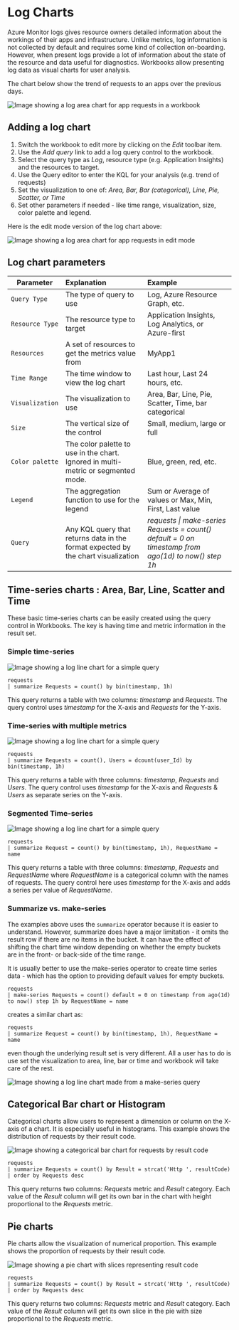# Log Charts

Azure Monitor logs gives resource owners detailed information about the workings of their apps and infrastructure. Unlike metrics, log information is not collected by default and requires some kind of collection on-boarding. However, when present logs provide a lot of information about the state of the resource and data useful for diagnostics. Workbooks allow presenting log data as visual charts for user analysis.

The chart below show the trend of requests to an apps over the previous days. 

![Image showing a log area chart for app requests in a workbook](../Images/LogChart-Area-Read.png)

## Adding a log chart
1. Switch the workbook to edit more by clicking on the _Edit_ toolbar item.
2. Use the _Add query_ link to add a log query control to the workbook. 
3. Select the query type as _Log_, resource type (e.g. Application Insights) and the resources to target.
4. Use the Query editor to enter the KQL for your analysis (e.g. trend of requests)
5. Set the visualization to one of: _Area, Bar, Bar (categorical), Line, Pie, Scatter, or Time_
6. Set other parameters if needed - like time range, visualization, size, color palette and legend. 

Here is the edit mode version of the log chart above:

![Image showing a log area chart for app requests in edit mode](../Images/LogChart-Area-Edit.png)

## Log chart parameters

| Parameter | Explanation | Example |
| ------------- |:-------------|:-------------|
| `Query Type` | The type of query to use | Log, Azure Resource Graph, etc. |
| `Resource Type` | The resource type to target | Application Insights, Log Analytics, or Azure-first |
| `Resources` | A set of resources to get the metrics value from | MyApp1 |
| `Time Range` | The time window to view the log chart | Last hour, Last 24 hours, etc. |
| `Visualization` | The visualization to use | Area, Bar, Line, Pie, Scatter, Time, bar categorical |
| `Size` | The vertical size of the control | Small, medium, large or full |
| `Color palette` | The color palette to use in the chart. Ignored in multi-metric or segmented mode. | Blue, green, red, etc. |
| `Legend` | The aggregation function to use for the legend | Sum or Average of values or Max, Min, First, Last value |
| `Query` | Any KQL query that returns data in the format expected by the chart visualization | _requests \| make-series Requests = count() default = 0 on timestamp from ago(1d) to now() step 1h_ |

## Time-series charts : Area, Bar, Line, Scatter and Time
These basic time-series charts can be easily created using the query control in Workbooks. The key is having time and metric information in the result set. 

### Simple time-series
![Image showing a log line chart for a simple query](../Images/LogChart-Line-Simple.png)

```
requests
| summarize Requests = count() by bin(timestamp, 1h)
```
This query returns a table with two columns: _timestamp_ and _Requests_. The query control uses _timestamp_ for the X-axis and _Requests_ for the Y-axis.

### Time-series with multiple metrics
![Image showing a log line chart for a simple query](../Images/LogChart-Line-MultiMetric.png)

```
requests
| summarize Requests = count(), Users = dcount(user_Id) by bin(timestamp, 1h)
```
This query returns a table with three columns: _timestamp_, _Requests_ and _Users_. The query control uses _timestamp_ for the X-axis and _Requests_ & _Users_ as separate series on the Y-axis.

### Segmented Time-series
![Image showing a log line chart for a simple query](../Images/LogChart-Line-Segmented.png)

```
requests
| summarize Request = count() by bin(timestamp, 1h), RequestName = name
```

This query returns a table with three columns: _timestamp_, _Requests_ and _RequestName_ where _RequestName_ is a categorical column with the names of requests. The query control here uses _timestamp_ for the X-axis and adds a series per value of _RequestName_.

### Summarize vs. make-series
The examples above uses the `summarize` operator because it is easier to understand. However, summarize does have a major limitation - it omits the result row if there are no items in the bucket. It can have the effect of shifting the chart time window depending on whether the empty buckets are in the front- or back-side of the time range. 

It is usually better to use the make-series operator to create time series data - which has the option to providing default values for empty buckets. 

```
requests
| make-series Requests = count() default = 0 on timestamp from ago(1d) to now() step 1h by RequestName = name
```

creates a similar chart as:

```
requests
| summarize Request = count() by bin(timestamp, 1h), RequestName = name
```
even though the underlying result set is very different. All a user has to do is use set the visualization to area, line, bar or time and workbook will take care of the rest.

![Image showing a log line chart made from a make-series query](../Images/LogChart-Line-Makeseries.png)

## Categorical Bar chart or Histogram
Categorical charts allow users to represent a dimension or column on the X-axis of a chart. It is especially useful in histograms. This example shows the distribution of requests by their result code.

![Image showing a categorical bar chart for requests by result code](../Images/LogChart-CategoricalBar.png)

```
requests
| summarize Requests = count() by Result = strcat('Http ', resultCode)
| order by Requests desc
```

This query returns two columns: _Requests_ metric and _Result_ category. Each value of the _Result_ column will get its own bar in the chart with height proportional to the _Requests_ metric. 

## Pie charts
Pie charts allow the visualization of numerical proportion. This example shows the proportion of requests by their result code.

![Image showing a pie chart with slices representing result code](../Images/LogChart-PieChart.png)

```
requests
| summarize Requests = count() by Result = strcat('Http ', resultCode)
| order by Requests desc
```

This query returns two columns: _Requests_ metric and _Result_ category. Each value of the _Result_ column will get its own slice in the pie with size proportional to the _Requests_ metric. 